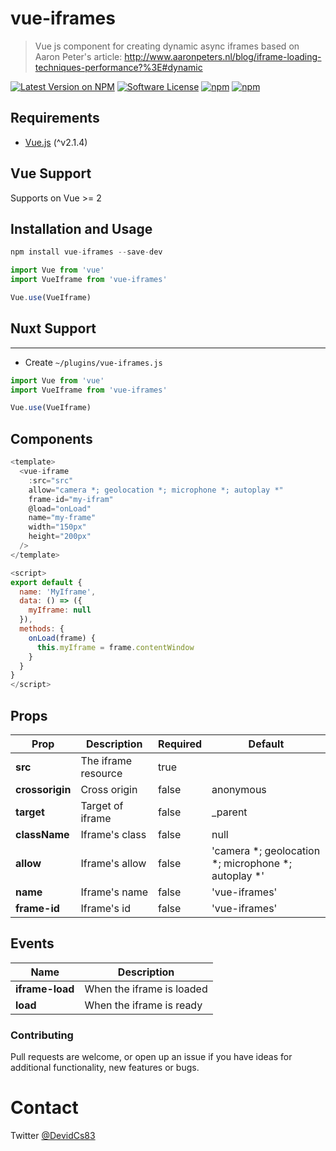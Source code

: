 # vue-iframes
> Vue js component for creating dynamic async iframes based on Aaron Peter's article: http://www.aaronpeters.nl/blog/iframe-loading-techniques-performance?%3E#dynamic

[![Latest Version on NPM](https://img.shields.io/npm/v/vue-iframes.svg?style=flat-square)](https://npmjs.com/package/vue-iframes)
[![Software License](https://img.shields.io/badge/license-MIT-brightgreen.svg?style=flat-square)](LICENSE.md)
[![npm](https://img.shields.io/npm/dt/vue-iframes.svg?style=flat-square)](https://npmjs.com/package/vue-iframes)
[![npm](https://img.shields.io/npm/dm/vue-iframes.svg?style=flat-square)](https://npmjs.com/package/vue-iframes)

## Requirements
* [Vue.js](http://vuejs.org/) (^v2.1.4)

## Vue Support

Supports on Vue >= 2

## Installation and Usage

```javascript
npm install vue-iframes --save-dev
```

```javascript
import Vue from 'vue'
import VueIframe from 'vue-iframes'

Vue.use(VueIframe)
```

## Nuxt Support
---
- Create `~/plugins/vue-iframes.js`

```js
import Vue from 'vue'
import VueIframe from 'vue-iframes'

Vue.use(VueIframe)
```

## Components
```js
<template>
  <vue-iframe
    :src="src"
    allow="camera *; geolocation *; microphone *; autoplay *"
    frame-id="my-ifram"
    @load="onLoad"
    name="my-frame"
    width="150px"
    height="200px"
  />
</template>

<script>
export default {
  name: 'MyIframe',
  data: () => ({
    myIframe: null
  }),
  methods: {
    onLoad(frame) {
      this.myIframe = frame.contentWindow
    }
  }
}
</script>
```

## Props

Prop                  | Description            |    Required        | Default
----------------------| ---------------------- | ------------------ | -----------
**src**               | The iframe resource    | true
**crossorigin**       | Cross origin           | false              | anonymous
**target**            | Target of iframe       | false              | _parent
**className**         | Iframe's class         | false              | null
**allow**             | Iframe's allow         | false              | 'camera *; geolocation *; microphone *; autoplay *'
**name**              | Iframe's name          | false              | 'vue-iframes'
**frame-id**          | Iframe's id            | false              | 'vue-iframes'

## Events

Name                  | Description            
----------------------| ---------------------- 
**iframe-load**       | When the iframe is loaded    
**load**              | When the iframe is ready    

### Contributing

Pull requests are welcome, or open up an issue if you have ideas for additional functionality, new features or bugs.

# Contact

Twitter [@DevidCs83](https://twitter.com/DevidCs83)
